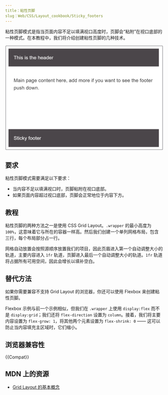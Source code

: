 ```yaml
---
title：粘性页脚
slug：Web/CSS/Layout_cookbook/Sticky_footers
---
```


粘性页脚模式是指当页面内容不足以填满视口高度时，页脚会“粘附”在视口底部的一种模式。在本教程中，我们将介绍创建粘性页脚的几种技术。

![粘性页脚被推到盒子底部](cookbook-footer.png)

## 要求

粘性页脚模式需要满足以下要求：

- 当内容不足以填满视口时，页脚粘附在视口底部。
- 如果页面内容超过视口底部，页脚会正常地位于内容下方。

## 教程

粘性页脚的两种方法之一是使用 CSS Grid Layout。`.wrapper` 的最小高度为 `100%`，这意味着它与所在的容器一样高。然后我们创建一个单列网格布局，包含三行，每个布局部分占一行。

网格自动放置会按照源顺序放置我们的项目，因此页眉进入第一个自动调整大小的轨道，主要内容进入 `1fr` 轨道，页脚进入最后一个自动调整大小的轨道。`1fr` 轨道将占据所有可用空间，因此会增长以填补空白。

## 替代方法

如果你需要兼容不支持 Grid Layout 的浏览器，你还可以使用 Flexbox 来创建粘性页脚。

Flexbox 示例与前一个示例相似，但我们在 `.wrapper` 上使用 `display:flex` 而不是 `display:grid`；我们还将 `flex-direction` 设置为 `column`。接着，我们将主要内容设置为 `flex-grow: 1`，将其他两个元素设置为 `flex-shrink: 0` —— 这可以防止当内容填充主区域时，它们缩小。

## 浏览器兼容性

{{Compat}}

## MDN 上的资源

- [Grid Layout 的基本概念](/zh-CN/docs/Web/CSS/CSS_Grid_Layout/Basic_Concepts_of_Grid_Layout)
